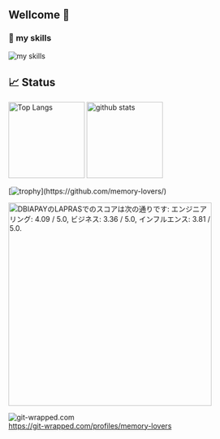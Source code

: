 ## Wellcome 👋

### 🌱 my skills
<img alt="my skills" src="https://skillicons.dev/icons?theme=light&perline=8&i=ts,nuxtjs,vue,tailwind,pinia,vite,vitest,pnpm,nodejs,flutter,dart,gcp,firebase,git,github,githubactions" />

## 📈 Status

<p align="left"> 
  <img alt="Top Langs" height="150px" src="https://github-readme-stats-nine-phi-27.vercel.app/api/top-langs/?username=memory-lovers&layout=compact&show_icons=true&count_private=true" />
  <img alt="github stats" height="150px" src="https://github-readme-stats-nine-phi-27.vercel.app/api?username=memory-lovers&count_private=true" />
</p>

[![trophy](https://github-profile-trophy.vercel.app/?username=memory-lovers&margin-w=5&rank=-C,-B,-?)](https://github.com/memory-lovers/)

<!--START_SECTION:lapras-card-->
<a href="https://lapras.com/public/DBIAPAY" target="_blank" rel="noopener noreferrer"><img alt="DBIAPAYのLAPRASでのスコアは次の通りです: エンジニアリング: 4.09 / 5.0, ビジネス: 3.36 / 5.0, インフルエンス: 3.81 / 5.0." src="https://lapras-card-generator.vercel.app/api/svg?e=4.09&b=3.36&i=3.81&b1=%23020E27&b2=%230E5593&i1=%23030E21&i2=%231688BF&l=ja" width="400" ></a>  
<!--END_SECTION:lapras-card-->


![git-wrapped.com](https://github.com/user-attachments/assets/0c5495c4-ae75-41f6-9f26-d7659e44f957)  
<https://git-wrapped.com/profiles/memory-lovers>

<!--
**memory-lovers/memory-lovers** is a ✨ _special_ ✨ repository because its `README.md` (this file) appears on your GitHub profile.

Here are some ideas to get you started:

- 🔭 I’m currently working on ...
- 🌱 I’m currently learning ...
- 👯 I’m looking to collaborate on ...
- 🤔 I’m looking for help with ...
- 💬 Ask me about ...
- 📫 How to reach me: ...
- 😄 Pronouns: ...
- ⚡ Fun fact: ...
-->

